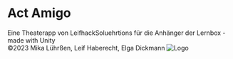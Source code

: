 # Act Amigo
Eine Theaterapp von LeifhackSoluehrtions für die Anhänger der Lernbox - made with Unity <br>
©2023 Mika Lührßen, Leif Haberecht, Elga Dickmann
![Logo](https://github.com/LeifhackSoluehrtions/ActAmigo/assets/146486895/a32c6727-b8a9-4177-8b1e-a7e933efb69b)

